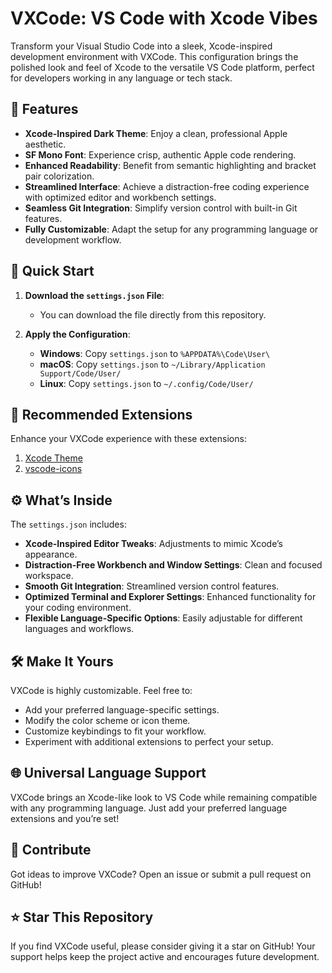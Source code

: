 # VXCode: VS Code with Xcode Vibes

Transform your Visual Studio Code into a sleek, Xcode-inspired development environment with VXCode. This configuration brings the polished look and feel of Xcode to the versatile VS Code platform, perfect for developers working in any language or tech stack.

## 🎨 Features

- **Xcode-Inspired Dark Theme**: Enjoy a clean, professional Apple aesthetic.
- **SF Mono Font**: Experience crisp, authentic Apple code rendering.
- **Enhanced Readability**: Benefit from semantic highlighting and bracket pair colorization.
- **Streamlined Interface**: Achieve a distraction-free coding experience with optimized editor and workbench settings.
- **Seamless Git Integration**: Simplify version control with built-in Git features.
- **Fully Customizable**: Adapt the setup for any programming language or development workflow.

## 🚀 Quick Start

1. **Download the `settings.json` File**:
   - You can download the file directly from this repository.

2. **Apply the Configuration**:
   - **Windows**: Copy `settings.json` to `%APPDATA%\Code\User\`
   - **macOS**: Copy `settings.json` to `~/Library/Application Support/Code/User/`
   - **Linux**: Copy `settings.json` to `~/.config/Code/User/`

## 🔌 Recommended Extensions

Enhance your VXCode experience with these extensions:

1. [Xcode Theme](https://marketplace.visualstudio.com/items?itemName=MateoCERQUETELLA.xcode-12-theme)
2. [vscode-icons](https://marketplace.visualstudio.com/items?itemName=vscode-icons-team.vscode-icons)

## ⚙️ What’s Inside

The `settings.json` includes:

- **Xcode-Inspired Editor Tweaks**: Adjustments to mimic Xcode’s appearance.
- **Distraction-Free Workbench and Window Settings**: Clean and focused workspace.
- **Smooth Git Integration**: Streamlined version control features.
- **Optimized Terminal and Explorer Settings**: Enhanced functionality for your coding environment.
- **Flexible Language-Specific Options**: Easily adjustable for different languages and workflows.

## 🛠 Make It Yours

VXCode is highly customizable. Feel free to:

- Add your preferred language-specific settings.
- Modify the color scheme or icon theme.
- Customize keybindings to fit your workflow.
- Experiment with additional extensions to perfect your setup.

## 🌐 Universal Language Support

VXCode brings an Xcode-like look to VS Code while remaining compatible with any programming language. Just add your preferred language extensions and you’re set!

## 🤝 Contribute

Got ideas to improve VXCode? Open an issue or submit a pull request on GitHub!

## ⭐ Star This Repository

If you find VXCode useful, please consider giving it a star on GitHub! Your support helps keep the project active and encourages future development.
